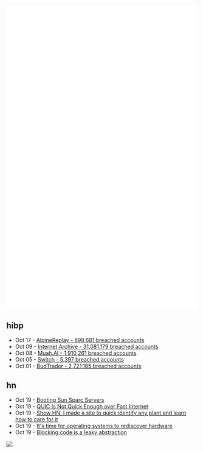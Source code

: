 ![Metrics](https://raw.githubusercontent.com/phixion/phixion/master/metrics.svg)

## hibp

<!--
for https://github.com/phixion/phixion/blob/main/.github/workflows/feeds.yml
-->
<!--START_SECTION:haveibeenpwnd-->
- Oct 17 - [AlpineReplay - 898,681 breached accounts](https://haveibeenpwned.com/PwnedWebsites#AlpineReplay)
- Oct 09 - [Internet Archive - 31,081,179 breached accounts](https://haveibeenpwned.com/PwnedWebsites#InternetArchive)
- Oct 08 - [Muah.AI - 1,910,261 breached accounts](https://haveibeenpwned.com/PwnedWebsites#Muah)
- Oct 05 - [Switch - 5,397 breached accounts](https://haveibeenpwned.com/PwnedWebsites#Switch)
- Oct 01 - [BudTrader - 2,721,185 breached accounts](https://haveibeenpwned.com/PwnedWebsites#BudTrader)
<!--END_SECTION:haveibeenpwnd-->

## hn

<!--
for https://github.com/phixion/phixion/blob/main/.github/workflows/feeds.yml
-->
<!--START_SECTION:hn-->
- Oct 19 - [Booting Sun Sparc Servers](https://sidneys1.com/retrocomputing/2024/10/04/booting-sun-sparc-servers.html)
- Oct 19 - [QUIC Is Not Quick Enough over Fast Internet](https://arxiv.org/abs/2310.09423)
- Oct 19 - [Show HN: I made a site to quick identify any plant and learn how to care for it](https://frondly.app/)
- Oct 19 - [It's time for operating systems to rediscover hardware](https://www.usenix.org/conference/osdi21/presentation/fri-keynote)
- Oct 19 - [Blocking code is a leaky abstraction](https://notgull.net/blocking-leaky/)
<!--END_SECTION:hn-->

<!--
for https://yhype.me
-->
![](https://hit.yhype.me/github/profile?user_id=13013670)

